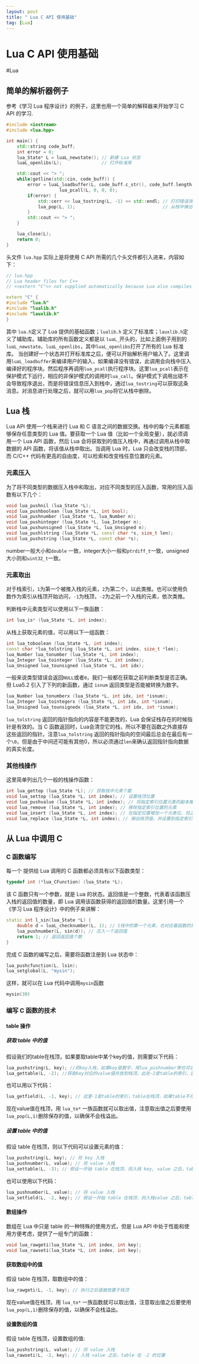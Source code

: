 ```yaml
---
layout: post
title: " Lua C API 使用基础"
tag: [Lua]
---
```

# Lua C API 使用基础
#Lua
## 简单的解析器例子
参考《学习 Lua 程序设计》的例子，这里也用一个简单的解释器来开始学习 C API 的学习.
``` cpp
#include <iostream>
#include <lua.hpp>

int main() {
    std::string code_buff;
    int error = 0;
    lua_State* L = luaL_newstate(); // 新建 Lua 状态
    luaL_openlibs(L);               // 打开标准库

    std::cout << "> ";
    while(getline(std::cin, code_buff)) {
        error = luaL_loadbuffer(L, code_buff.c_str(), code_buff.length(), "line") || 
					lua_pcall(L, 0, 0, 0);
        if(error) {
            std::cerr << lua_tostring(L, -1) << std::endl; // 打印错误消息
            lua_pop(L, 1);								   // 从栈中弹出错误消息
        }
        std::cout << "> ";
    }

    lua_close(L);
    return 0;
}
```

头文件 `lua.hpp` 实际上是将使用 C API 所需的几个头文件都引入进来，内容如下：
``` cpp
// lua.hpp
// Lua header files for C++
// <<extern "C">> not supplied automatically because Lua also compiles as C++

extern "C" {
#include "lua.h"
#include "lualib.h"
#include "lauxlib.h"
}
```

其中 `lua.h`定义了 Lua 提供的基础函数；`lualib.h` 定义了标准库；`lauxlib.h`定义了辅助库。辅助库的所有函数定义都是以 `luaL_`开头的，比如上面例子用到的 `luaL_newstate`、`luaL_openlibs`，其中`luaL_openlibs`打开了所有的 Lua 标准库。
当创建好一个状态并打开标准库之后，便可以开始解析用户输入了。这里调用`luaL_loadbuffer`来编译用户的输入，如果编译没有错误，此调用会向栈中压入编译好的程序块。然后程序再调用`lua_pcall`执行程序块。这里`lua_pcall`表示在保护模式下运行，相应的非保护模式的调用时`lua_call`。保护模式下调用出错不会导致程序退出，而是将错误信息压入到栈中，通过`lua_tostring`可以获取这条消息。对消息进行处理之后，就可以用`lua_pop`将它从栈中删除。
## Lua 栈
Lua API 使用一个栈来进行 Lua 和 C 语言之间的数据交换。栈中的每个元素都能够保存任意类型的 Lua 值。要获取一个 Lua 值（比如一个全局变量），就必须调用一个 Lua API 函数，然后 Lua 会将获取到的值压入栈中，再通过调用从栈中取数据的 API 函数，将该值从栈中取出。当调用 Lua 时，Lua 只会改变栈的顶部，而 C/C++ 代码有更高的自由度，可以检索和改变栈任意位置的元素。
### 元素压入
为了将不同类型的数据压入栈中和取出，对应不同类型的压入函数，常用的压入函数有以下几个：
``` cpp
void lua_pushnil (lua_State *L);
void lua_pushboolean (lua_State *L, int bool);
void lua_pushnumber (lua_State *L, lua_Number n);
void lua_pushinteger (lua_State *L, lua_Integer n); 
void lua_pushunsigned (lua_State *L, lua_Unsigned n);
void lua_pushlstring (lua_State *L, const char *s, size_t len);
void lua_pushstring (lua_State *L, const char *s);
```

number一般大小和`double` 一致，integer大小一般和`ptrdiff_t`一致，unsigned大小则和`uint32_t`一致。
### 元素取出
对于栈索引，`1`为第一个被推入栈的元素，`2`为第二个，以此类推。也可以使用负数作为索引从栈顶开始访问，`-1`为栈顶，`-2`为之前一个入栈的元素，依次类推。

判断栈中元素类型可以使用以下一族函数：

``` cpp
int lua_is* (lua_State *L, int index);
```

从栈上获取元素的值，可以用以下一组函数：
``` cpp
int lua_toboolean (lua_State *L, int index); 
const char *lua_tolstring (lua_State *L, int index, size_t *len); 
lua_Number lua_tonumber (lua_State *L, int index); 
lua_Integer lua_tointeger (lua_State *L, int index); 
lua_Unsigned lua_tounsigned (lua_State *L, int idx);
```

一般来说类型错误会返回`NULL`或者`0`，我们一般都在获取之前判断类型是否正确。但 Lua5.2 引入了下列的新函数，通过 `isnum` 返回类型是否能被转换为数字。
``` cpp
lua_Number lua_tonumberx (lua_State *L, int idx, int *isnum); 
lua_Integer lua_tointegerx (lua_State *L, int idx, int *isnum); 
lua_Unsigned lua_tounsignedx (lua_State *L, int idx, int *isnum);
```

`lua_tolstring` 返回的指针指向的内容是不能更改的，Lua 会保证栈存在的时候指针是有效的。当 C 函数返回时，Lua会清空它的栈，所以不要在函数之外直接存这些返回的指针。注意`lua_tolstring` 返回的指针指向的空间最后总会在最后有一个`\0`，但是由于中间还可能有其他0，所以必须通过`len`来确认返回指针指向数据的真实长度。
### 其他栈操作
这里简单列出几个一般的栈操作函数：
``` cpp
int lua_gettop (lua_State *L); // 获取栈中元素个数
void lua_settop (lua_State *L, int index); // 设置栈顶位置
void lua_pushvalue (lua_State *L, int index); // 将指定索引位置元素的副本推入栈中
void lua_remove (lua_State *L, int index); // 移除指定索引位置的元素
void lua_insert (lua_State *L, int index); // 在指定位置增加一个元素位，将之上的元素上移
void lua_replace (lua_State *L, int index); // 弹出栈顶值，并设置到指定索引
```
## 从 Lua 中调用 C
### C 函数编写
每一个 提供给 Lua 调用的 C 函数都必须具有以下函数类型：
```cpp
typedef int (*lua_CFunction) (lua_State *L);
```
该 C 函数只有一个参数，就是 Lua 的状态。返回值是一个整数，代表着该函数压入栈的返回值的数量，即 Lua 调用该函数获得的返回值的数量。这里引用一个《学习 Lua 程序设计》中的例子来讲解：
```cpp
static int l_sin(lua_State *L) {
    double d = luaL_checknumber(L, 1); // 1栈中的第一个元素，也对应着函数的第一个参数
    lua_pushnumber(L, sin(d)); // 压入一个返回值
    return 1; // 返回返回值个数
}
```
完成 C 函数的编写之后，需要将函数注册到 Lua 状态中：
``` cpp
lua_pushcfunction(L, lsin);
lua_setglobal(L, "mysin");
```
这样，就可以在 Lua 代码中调用`mysin`函数
``` lua
mysin(30)
```
### 编写 C 函数的技术
#### table 操作
##### 获取 table 中的值
假设我们的table在栈顶，如果要取table中某个key的值，则需要以下代码：
``` cpp
lua_pushstring(L, key); //将key入栈，如果key是数字，用lua_pushnumber等也可以
lua_gettable(L, -2); //获取key对应的value值并放到栈顶。此处-2是table的索引，因为key现在是栈顶
```
也可以用以下代码：
``` cpp
lua_getfield(L, -1, key); // 这里-1是table的索引，table在栈顶，如果table不在栈顶，则此处应填table的索引位置。
```
现在value值在栈顶，用 `lua_to*` 一族函数就可以取出值，注意取出值之后要使用`lua_pop(L,1)`删除保存的值，以确保不会栈溢出。
##### 设置 table 中的值
假设 table 在栈顶，则以下代码可以设置元素的值：
``` cpp
lua_pushstring(L, key); // 将 key 入栈
lua_pushnumber(L, value); // 将 value 入栈
lua_settable(L, -3); // 假设一开始 table 在栈顶，则入栈 key, value 之后，table 在 -3 的位置，也可以直接指定 table 的位置
```
也可以使用以下代码：
``` cpp
lua_pushnumber(L, value); // 将 value 入栈
lua_setfield(L, -2, key); // 假设一开始 table 在栈顶，则入栈value 之后，table 在 -2 的位置，也可以直接指定 table 的位置
```
#### 数组操作
数组在 Lua 中只是 table 的一种特殊的使用方式，但是 Lua API 中处于性能和使用方便考虑，提供了一组专门的函数：
``` cpp
void lua_rawgeti(lua_State *L, int index, int key);
void lua_rawseti(lua_State *L, int index, int key);
```
#### 获取数组中的值
假设 table 在栈顶，取数组中的值：
``` cpp
lua_rawgeti(L, -1, key); // 执行之后值被放置于栈顶
```
现在value值在栈顶，用 `lua_to*` 一族函数就可以取出值，注意取出值之后要使用`lua_pop(L,1)`删除保存的值，以确保不会栈溢出。
#### 设置数组的值
假设 table 在栈顶，设置数组的值:
``` cpp
lua_pushstring(L, value); // 将 value 入栈
lua_rawseti(L, -2, key); // 入栈 value 之后，table 在 -2 的位置
```
